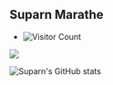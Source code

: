 ## Suparn Marathe

- ![Visitor Count](https://profile-counter.glitch.me/suparnMarathe/count.svg)
<img src="https://github-readme-stats.vercel.app/api/top-langs/?username=suparnMarathe&layout=compact&title_color=000&text_color=000&bg_color=e6e6e6&langs_count=8&hide_border=false&hide=Ruby,Batchfile" />

![Suparn's GitHub stats](https://github-readme-stats.vercel.app/api?username=suparnMarathe&show_icons=true)
